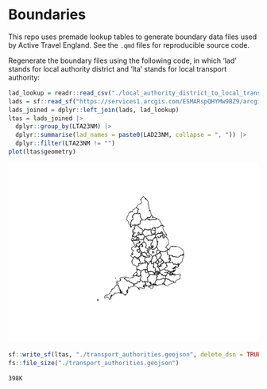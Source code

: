 # Boundaries

This repo uses premade lookup tables to generate boundary data files
used by Active Travel England. See the `.qmd` files for reproducible
source code.

Regenerate the boundary files using the following code, in which ‘lad’
stands for local authority district and ‘lta’ stands for local transport
authority:

``` r
lad_lookup = readr::read_csv("./local_authority_district_to_local_transport_authority_lookup.csv")
lads = sf::read_sf("https://services1.arcgis.com/ESMARspQHYMw9BZ9/arcgis/rest/services/Local_Authority_Districts_May_2023_UK_BUC_V2/FeatureServer/0/query?outFields=*&where=1%3D1&f=geojson")
lads_joined = dplyr::left_join(lads, lad_lookup)
ltas = lads_joined |>
  dplyr::group_by(LTA23NM) |>
  dplyr::summarise(lad_names = paste0(LAD23NM, collapse = ", ")) |>
  dplyr::filter(LTA23NM != "") 
plot(ltas$geometry)
```

![](README_files/figure-commonmark/unnamed-chunk-1-1.png)

``` r
sf::write_sf(ltas, "./transport_authorities.geojson", delete_dsn = TRUE)
fs::file_size("./transport_authorities.geojson")
```

    398K
